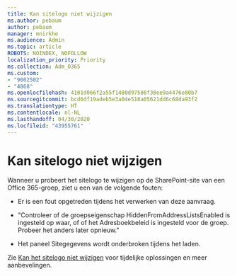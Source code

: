 ```yaml
---
title: Kan sitelogo niet wijzigen
ms.author: pebaum
author: pebaum
manager: mnirkhe
ms.audience: Admin
ms.topic: article
ROBOTS: NOINDEX, NOFOLLOW
localization_priority: Priority
ms.collection: Adm_O365
ms.custom:
- "9002502"
- "4868"
ms.openlocfilehash: 4101d066f2a55f1480d97586f38ee9a4476e80b7
ms.sourcegitcommit: bcd6df19adeb5e3a04e518a05621dd6c68da93f2
ms.translationtype: HT
ms.contentlocale: nl-NL
ms.lasthandoff: 04/30/2020
ms.locfileid: "43955761"
---
```

# <a name="unable-to-change-site-logo"></a>Kan sitelogo niet wijzigen

Wanneer u probeert het sitelogo te wijzigen op de SharePoint-site van een Office 365-groep, ziet u een van de volgende fouten:

- Er is een fout opgetreden tijdens het verwerken van deze aanvraag.

- "Controleer of de groepseigenschap HiddenFromAddressListsEnabled is ingesteld op waar, of of het Adresboekbeleid is ingesteld voor de groep. Probeer het anders later opnieuw."

- Het paneel Sitegegevens wordt onderbroken tijdens het laden.

Zie [Kan het sitelogo niet wijzigen](https://docs.microsoft.com/sharepoint/troubleshoot/sites/error-when-changing-o365-site-logo) voor tijdelijke oplossingen en meer aanbevelingen.
